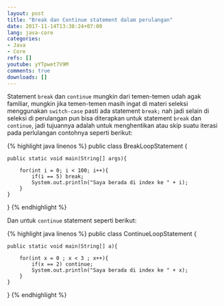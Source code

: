 ```yaml
---
layout: post
title: "Break dan Continue statement dalam perulangan"
date: 2017-11-14T13:38:24+07:00
lang: java-core
categories:
- Java
- Core
refs: []
youtube: yYTpwet7V9M
comments: true
downloads: []
---
```


Statement `break` dan `continue` mungkin dari temen-temen udah agak familiar, mungkin jika temen-temen masih ingat di materi seleksi menggunakan `switch-case` pasti ada statement `break;` nah jadi selain di seleksi di perulangan pun bisa diterapkan untuk statement `break` dan `continue`, jadi tujuannya adalah untuk menghentikan atau skip suatu iterasi pada perlulangan contohnya seperti berikut:

{% highlight java linenos %}
public class BreakLoopStatement {

    public static void main(String[] args){

        for(int i = 0; i < 100; i++){
            if(i == 5) break;
            System.out.println("Saya berada di index ke " + i);
        }
    }
}
{% endhighlight %}

Dan untuk `continue` statement seperti berikut:

{% highlight java linenos %}
public class ContinueLoopStatement {

    public static void main(String[] a){
        
        for(int x = 0 ; x < 3 ; x++){
            if(x == 2) continue;
            System.out.println("Saya berada di index ke " + x);
        }
    }
}
{% endhighlight %}